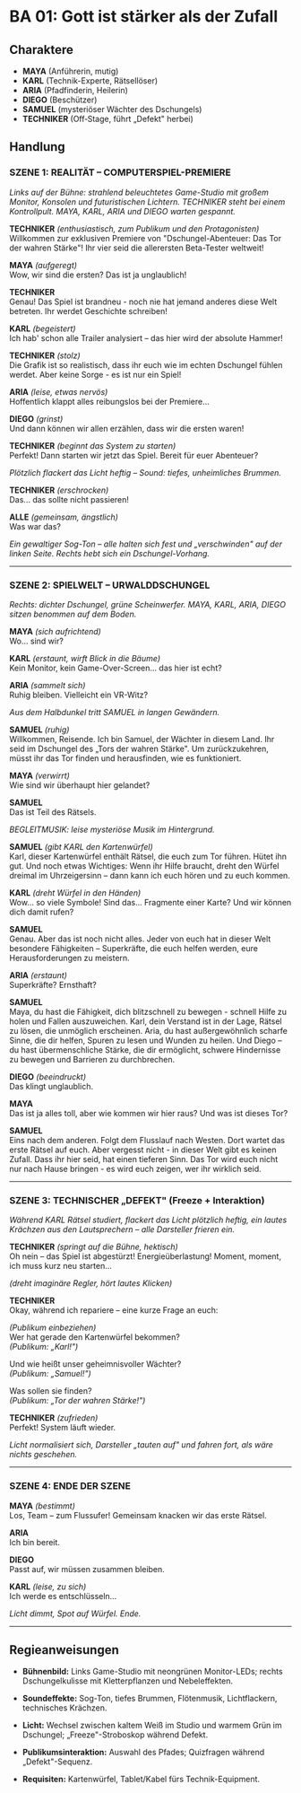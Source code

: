 # BA 01: Gott ist stärker als der Zufall


## Charaktere

- **MAYA** (Anführerin, mutig)
- **KARL** (Technik-Experte, Rätsellöser)
- **ARIA** (Pfadfinderin, Heilerin)
- **DIEGO** (Beschützer)
- **SAMUEL** (mysteriöser Wächter des Dschungels)
- **TECHNIKER** (Off‐Stage, führt „Defekt" herbei)

## Handlung

### SZENE 1: REALITÄT – COMPUTERSPIEL-PREMIERE

*Links auf der Bühne: strahlend beleuchtetes Game-Studio mit großem Monitor, Konsolen und futuristischen Lichtern. TECHNIKER steht bei einem Kontrollpult. MAYA, KARL, ARIA und DIEGO warten gespannt.*

**TECHNIKER** *(enthusiastisch, zum Publikum und den Protagonisten)*  
Willkommen zur exklusiven Premiere von "Dschungel-Abenteuer: Das Tor der wahren Stärke"! Ihr vier seid die allerersten Beta-Tester weltweit!

**MAYA** *(aufgeregt)*  
Wow, wir sind die ersten? Das ist ja unglaublich!

**TECHNIKER**  
Genau! Das Spiel ist brandneu - noch nie hat jemand anderes diese Welt betreten. Ihr werdet Geschichte schreiben!

**KARL** *(begeistert)*  
Ich hab' schon alle Trailer analysiert – das hier wird der absolute Hammer!

**TECHNIKER** *(stolz)*  
Die Grafik ist so realistisch, dass ihr euch wie im echten Dschungel fühlen werdet. Aber keine Sorge - es ist nur ein Spiel!

**ARIA** *(leise, etwas nervös)*  
Hoffentlich klappt alles reibungslos bei der Premiere...

**DIEGO** *(grinst)*  
Und dann können wir allen erzählen, dass wir die ersten waren!

**TECHNIKER** *(beginnt das System zu starten)*  
Perfekt! Dann starten wir jetzt das Spiel. Bereit für euer Abenteuer?

*Plötzlich flackert das Licht heftig – Sound: tiefes, unheimliches Brummen.*

**TECHNIKER** *(erschrocken)*  
Das... das sollte nicht passieren!

**ALLE** *(gemeinsam, ängstlich)*  
Was war das?

*Ein gewaltiger Sog-Ton – alle halten sich fest und „verschwinden" auf der linken Seite. Rechts hebt sich ein Dschungel-Vorhang.*

---

### SZENE 2: SPIELWELT – URWALDDSCHUNGEL

*Rechts: dichter Dschungel, grüne Scheinwerfer. MAYA, KARL, ARIA, DIEGO sitzen benommen auf dem Boden.*

**MAYA** *(sich aufrichtend)*  
Wo… sind wir?

**KARL** *(erstaunt, wirft Blick in die Bäume)*  
Kein Monitor, kein Game-Over-Screen… das hier ist echt?

**ARIA** *(sammelt sich)*  
Ruhig bleiben. Vielleicht ein VR-Witz?

*Aus dem Halbdunkel tritt SAMUEL in langen Gewändern.*

**SAMUEL** *(ruhig)*  
Willkommen, Reisende. Ich bin Samuel, der Wächter in diesem Land. Ihr seid im Dschungel des „Tors der wahren Stärke". Um zurückzukehren, müsst ihr das Tor finden und herausfinden, wie es funktioniert.

**MAYA** *(verwirrt)*  
Wie sind wir überhaupt hier gelandet?

**SAMUEL**  
Das ist Teil des Rätsels.

*BEGLEITMUSIK: leise mysteriöse Musik im Hintergrund.*

**SAMUEL** *(gibt KARL den Kartenwürfel)*  
Karl, dieser Kartenwürfel enthält Rätsel, die euch zum Tor führen. Hütet ihn gut. Und noch etwas Wichtiges: Wenn ihr Hilfe braucht, dreht den Würfel dreimal im Uhrzeigersinn – dann kann ich euch hören und zu euch kommen.

**KARL** *(dreht Würfel in den Händen)*  
Wow… so viele Symbole! Sind das... Fragmente einer Karte? Und wir können dich damit rufen?

**SAMUEL**  
Genau. Aber das ist noch nicht alles. Jeder von euch hat in dieser Welt besondere Fähigkeiten – Superkräfte, die euch helfen werden, eure Herausforderungen zu meistern.

**ARIA** *(erstaunt)*  
Superkräfte? Ernsthaft?

**SAMUEL**  
Maya, du hast die Fähigkeit, dich blitzschnell zu bewegen - schnell Hilfe zu holen und Fallen auszuweichen. Karl, dein Verstand ist in der Lage, Rätsel zu lösen, die unmöglich erscheinen. Aria, du hast außergewöhnlich scharfe Sinne, die dir helfen, Spuren zu lesen und Wunden zu heilen. Und Diego – du hast übermenschliche Stärke, die dir ermöglicht, schwere Hindernisse zu bewegen und Barrieren zu durchbrechen.

**DIEGO** *(beeindruckt)*  
Das klingt unglaublich.

**MAYA**  
Das ist ja alles toll, aber wie kommen wir hier raus? Und was ist dieses Tor?

**SAMUEL**  
Eins nach dem anderen. Folgt dem Flusslauf nach Westen. Dort wartet das erste Rätsel auf euch. Aber vergesst nicht - in dieser Welt gibt es keinen Zufall. Dass ihr hier seid, hat einen tieferen Sinn. Das Tor wird euch nicht nur nach Hause bringen - es wird euch zeigen, wer ihr wirklich seid.

---

### SZENE 3: TECHNISCHER „DEFEKT" (Freeze + Interaktion)

*Während KARL Rätsel studiert, flackert das Licht plötzlich heftig, ein lautes Krächzen aus den Lautsprechern – alle Darsteller frieren ein.*

**TECHNIKER** *(springt auf die Bühne, hektisch)*  
Oh nein – das Spiel ist abgestürzt! Energieüberlastung! Moment, moment, ich muss kurz neu starten…

*(dreht imaginäre Regler, hört lautes Klicken)*

**TECHNIKER**  
Okay, während ich repariere – eine kurze Frage an euch:

*(Publikum einbeziehen)*  
Wer hat gerade den Kartenwürfel bekommen?  
*(Publikum: „Karl!")*  

Und wie heißt unser geheimnisvoller Wächter?  
*(Publikum: „Samuel!")*  

Was sollen sie finden?  
*(Publikum: „Tor der wahren Stärke!")*

**TECHNIKER** *(zufrieden)*  
Perfekt! System läuft wieder.

*Licht normalisiert sich, Darsteller „tauten auf" und fahren fort, als wäre nichts geschehen.*

---

### SZENE 4: ENDE DER SZENE

**MAYA** *(bestimmt)*  
Los, Team – zum Flussufer! Gemeinsam knacken wir das erste Rätsel.

**ARIA**  
Ich bin bereit.

**DIEGO**  
Passt auf, wir müssen zusammen bleiben.

**KARL** *(leise, zu sich)*  
Ich werde es entschlüsseln…

*Licht dimmt, Spot auf Würfel. Ende.*

---

## Regieanweisungen

- **Bühnenbild:** Links Game-Studio mit neongrünen Monitor-LEDs; rechts Dschungelkulisse mit Kletterpflanzen und Nebeleffekten.

- **Soundeffekte:** Sog-Ton, tiefes Brummen, Flötenmusik, Lichtflackern, technisches Krächzen.

- **Licht:** Wechsel zwischen kaltem Weiß im Studio und warmem Grün im Dschungel; „Freeze"-Stroboskop während Defekt.

- **Publikumsinteraktion:** Auswahl des Pfades; Quizfragen während „Defekt"-Sequenz.

- **Requisiten:** Kartenwürfel, Tablet/Kabel fürs Technik-Equipment.
